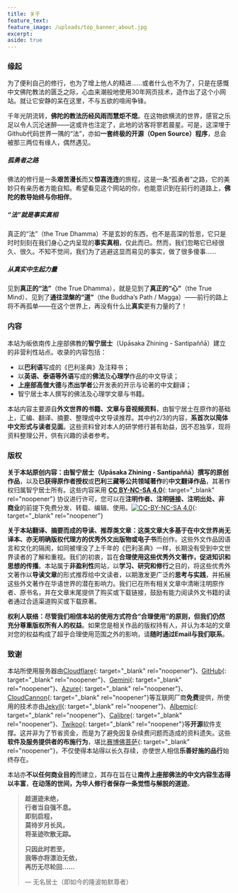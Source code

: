 ```yaml
---
title: 关于
feature_text:
feature_image: /uploads/top_banner_about.jpg
excerpt:
aside: true
---
```

### **缘起**

为了便利自己的修行，也为了增上他人的精进……或者什么也不为了，只是在感慨中文佛陀教法的匮乏之际，心血来潮般地使用30年网页技术，造作出了这个小网站。就让它安静的呆在这里，不与五欲的喧闹争锋。

千年光阴流转，**佛陀的教法历经风雨而慧炬不熄**。在这物欲横流的世界，感官之乐足以令人沉沦迷醉——这或许也注定了，此地的访客将寥若晨星。可是，这深埋于Github代码世界一隅的“法”，亦如**一套终极的开源（Open Source）程序**，总会被那三两位有缘人，偶然遇见。

##### **孤勇者之路**

佛法的修行是一条**艰苦漫长**而又**惊喜连连**的旅程，这是一条“孤勇者”之路，它的美妙只有亲历者方能自知。希望看见这个网站的你，也能意识到在前行的道路上，**佛陀的教导始终与你相伴**。

##### **“法”就是事实真相**

真正的“法”（the True Dhamma）不是玄妙的东西，也不是高深的哲思，它只是时时刻刻在我们身心之内呈现的**事实真相**，仅此而已。然而，我们忽略它已经很久、很久。不知不觉间，我们为了逃避这显而易见的事实，做了很多傻事……

##### **从真实中生起力量**

见到**真正的“法”**（the True Dhamma），就是见到了**真正的“心”**（the True Mind）、见到了**通往涅槃的“道”**（the Buddha’s Path / Magga）——前行的路上将不再孤单——在这个世界上，再没有什么比**真实**更有力量的了！

### **内容**

本站为皈依南传上座部佛教的**智宁居士**（Upāsaka Zhining - Santipaññā）建立的非营利性站点。收录的内容包括：

* 以**巴利语**写成的《巴利圣典》及注释书；
* 以**英语、泰语等外语**写成的**佛法**及**心理学**作品的中文导读；
* **上座部高僧大德**与**杰出学者**公开发表的开示与论著的中文翻译；
* 智宁居士本人撰写的佛法及心理学文章与书籍。

本站内容主要源自**外文世界的书籍、文章与音视频资料**，由智宁居士在原作的基础上，汇编、翻译、摘要、整理成中文导读推荐。其中约2/3的内容，**系首次以简体中文形式与读者见面**。这些资料曾对本人的研学修行甚有助益，因不忍独享，现将资料整理公开，供有兴趣的读者参考。

### **版权**

**关于本站原创内容：**由**智宁居士（Upāsaka Zhining - Santipaññā）撰写的原创作品**，以及**已获得原作者授权**或**巴利三藏等公共领域著作**的**中文翻译作品**，其著作权归属智宁居士所有。这些内容采用 [**CC BY-NC-SA 4.0**](https://creativecommons.org/licenses/by-nc-sa/4.0/deed.zh-hans){: target="_blank" rel="noopener"} 协议进行许可，您可以在**注明作者、注明链接、注明出处、非商业**的前提下免费分发、转载、编辑、使用。[![CC-BY-NC-SA 4.0](https://licensebuttons.net/l/by-nc-sa/4.0/88x31.png)](https://creativecommons.org/licenses/by-nc-sa/4.0/deed.zh-hans){: target="_blank" rel="noopener"}

**关于本站翻译、摘要而成的导读、推荐类文章：**这类文章大多基于**在中文世界尚无译本、亦无明确版权代理方的优秀外文出版物或电子书**而创作。这些外文作品因语言和文化的隔阂，如同被埋没了上千年的《巴利圣典》一样，长期没有受到中文世界读者的了解和重视。我们的初衷，旨在**合理使用这些优秀外文著作，促进知识和思想的传播**。本站属于**非盈利性**网站，以**学习、研究和修行**之目的，将这些优秀外文著作以**导读文章**的形式推荐给中文读者，以期激发更广泛的**思考与实践**，并拓展这些外文著作在华语世界的潜在影响力。我们已在所有相关文章中清晰注明原作者、原书名，并在文章末尾提供了购买或下载链接，鼓励有能力阅读外文书籍的读者通过合适渠道购买或下载原著。

**权利人联络：**尽管我们相信本站的使用方式符合“合理使用”的原则，但我们仍然**充分尊重版权所有人的权益**。如果您是相关作品的版权持有人，并认为本站的文章对您的权益构成了超乎合理使用范围之外的影响，请**随时通过Email与我们联系**。

### 致谢

本站所使用服务器由[Cloudflare](https://www.cloudflare.com/){: target="_blank" rel="noopener"}、[GitHub](https://github.com/){: target="_blank" rel="noopener"}、[Gemini](https://gemini.google.com){: target="_blank" rel="noopener"}、[Azure](https://azure.com){: target="_blank" rel="noopener"}、[CloudCannon](https://cloudcannon.com){: target="_blank" rel="noopener"}等互联网厂商**免费**提供，所使用的技术亦由[Jekyll](https://jekyllrb.com/){: target="_blank" rel="noopener"}、[Albemic](https://alembic.darn.es/){: target="_blank" rel="noopener"}、[Calibre](https://calibre-ebook.com/){: target="_blank" rel="noopener"}、[Twikoo](https://twikoo.js.org/){: target="_blank" rel="noopener"}等**开源**软件支撑。这并非为了节省资金，而是为了避免因复杂续费问题而造成的资料遗失。这些**软件及服务提供者的布施行为**，堪比[赛博佛菩萨](https://zhuanlan.zhihu.com/p/690622926){: target="_blank" rel="noopener"}，不仅使得本站得以长久存续，亦使世人相信**乐善好施的品行**始终存在。

本站亦**不以任何商业目的**而建立，其存在旨在让**南传上座部佛法的中文内容生态得以丰富**，**在动荡的世间，为华人修行者保存一条觉悟与解脱的道迹**。

> **趁道迹未绝，<br>行者当自强不息。<br>即刻启程，<br>莫待岁月长风，<br>将圣迹吹散无踪。**
>
> **只因此时若至，<br>我等亦将漂泊无依，<br>再历无尽轮回……**
>
> — 无名居士（即如今的隆波帕默尊者）
